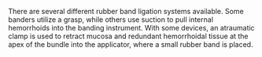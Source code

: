 There are several different rubber band ligation systems available. Some banders utilize a grasp, while others use suction to pull internal hemorrhoids into the banding instrument. With some devices, an atraumatic clamp is used to retract mucosa and redundant hemorrhoidal tissue at the apex of the bundle into the applicator, where a small rubber band is placed.